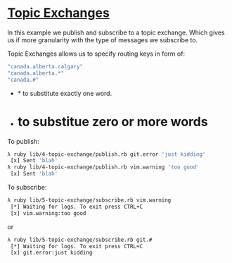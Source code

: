 # [Topic Exchanges](http://www.rabbitmq.com/tutorials/tutorial-five-ruby.html)

In this example we publish and subscribe to a topic exchange.
Which gives us if more granularity with the type of messages we
subscribe to.

Topic Exchanges allows us to specify routing keys in form of:

```ruby
"canada.alberta.calgary"
"canada.alberta.*"
"canada.#"
```

* \* to substitute exactly one word.
* # to substitue zero or more words

To publish:

```bash
λ ruby lib/4-topic-exchange/publish.rb git.error 'just kidding'
 [x] Sent 'blah'
λ ruby lib/4-topic-exchange/publish.rb vim.warning 'too good'
 [x] Sent 'blah'
```

To subscribe:

```bash
λ ruby lib/5-topic-exchange/subscribe.rb vim.warning
 [*] Waiting for logs. To exit press CTRL+C
 [x] vim.warning:too good
```
or 
```bash
λ ruby lib/5-topic-exchange/subscribe.rb git.#
 [*] Waiting for logs. To exit press CTRL+C
 [x] git.error:just kidding
```
